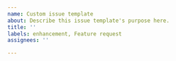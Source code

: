 ```yaml
---
name: Custom issue template
about: Describe this issue template's purpose here.
title: ''
labels: enhancement, Feature request
assignees: ''

---
```



